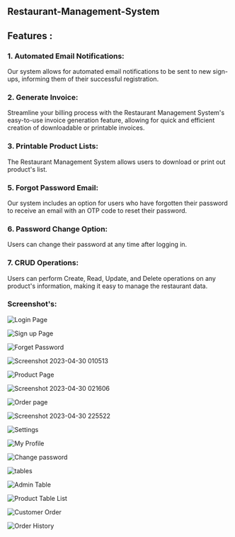 ## Restaurant-Management-System
## Features :
### 1. Automated Email Notifications: 
Our system allows for automated email notifications to be sent to new sign-ups, informing them of their successful registration.


### 2. Generate Invoice: 
Streamline your billing process with the Restaurant Management System's easy-to-use invoice generation feature, allowing for quick and efficient creation of downloadable or printable invoices.

### 3. Printable Product Lists: 
The Restaurant Management System allows users to download or print out product's list.


### 5. Forgot Password Email:
Our system includes an option for users who have forgotten their password to receive an email with an OTP code to reset their password.


### 6. Password Change Option: 
Users can change their password at any time after logging in.


### 7. CRUD Operations: 
Users can perform Create, Read, Update, and Delete operations on any product's information, making it easy to manage the restaurant data.


### Screenshot's:
![Login Page](https://user-images.githubusercontent.com/110332302/235323018-c6c5aed7-1cd7-41f9-ae40-9e2c92faa9e6.png)

![Sign up Page](https://user-images.githubusercontent.com/110332302/235323035-692b7a18-ec24-405f-8c6c-0ee956157789.png)

![Forget Password](https://user-images.githubusercontent.com/110332302/235323048-eb2fedb7-9ad4-4232-9a04-a076ecee1a1c.png)

![Screenshot 2023-04-30 010513](https://user-images.githubusercontent.com/110332302/235323057-4991eb05-dbf0-47a3-b87f-fbf28c71582a.png)

![Product Page](https://user-images.githubusercontent.com/110332302/235323065-bbb2bb17-e4e6-487b-8176-f037c6391106.png)

![Screenshot 2023-04-30 021606](https://user-images.githubusercontent.com/110332302/235323091-55b69c67-3222-41bb-81b6-b9d2379830d0.png)

![Order page](https://user-images.githubusercontent.com/110332302/235323108-b2a6b8cb-c7f3-4d18-927b-c6812f941fe8.png)



![Screenshot 2023-04-30 225522](https://user-images.githubusercontent.com/110332302/235366028-b4dd5152-4697-4083-ac04-cd448c6a2c3e.png)







![Settings](https://user-images.githubusercontent.com/110332302/235323134-9abea4c8-d341-4d50-b14b-628a361ef4f8.png)


![My Profile](https://user-images.githubusercontent.com/110332302/235323141-3f05171a-f66d-46f9-921b-394f45b8dca8.png)

![Change password](https://user-images.githubusercontent.com/110332302/235323148-495068ab-45e7-41c2-aa6a-e2763806b4f8.png)

![tables](https://user-images.githubusercontent.com/110332302/235323165-3d1536af-50d5-4f94-900d-87cad9b8d1f6.png)


![Admin Table](https://user-images.githubusercontent.com/110332302/235323171-f7c6f1ac-666e-48c3-8f83-6c58dee59860.png)

![Product Table List](https://user-images.githubusercontent.com/110332302/235323179-b4c2bc2a-b0ac-4ef3-918b-6890d2206f19.png)

![Customer Order](https://user-images.githubusercontent.com/110332302/235323185-ca2338df-fd25-43f8-8b45-b16eccd8d172.png)

![Order History](https://user-images.githubusercontent.com/110332302/235323192-74180408-5c9d-4653-9674-279c33c61122.png)











